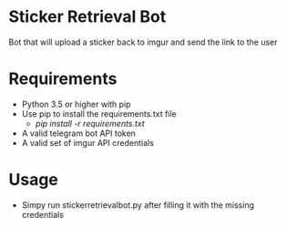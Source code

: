 # Sticker Retrieval Bot
Bot that will upload a sticker back to imgur and send the link to the user
# Requirements
- Python 3.5 or higher with pip
- Use pip to install the requirements.txt file
    - *pip install -r requirements.txt*
- A valid telegram bot API token
- A valid set of imgur API credentials
# Usage
- Simpy run stickerretrievalbot.py after filling it with the missing credentials